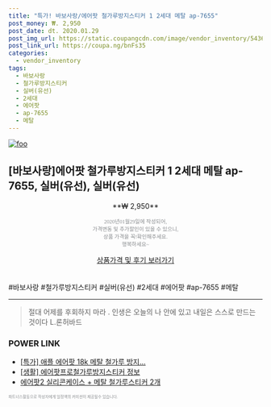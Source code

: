 ```yaml
--- 
title: "특가! 바보사랑/에어팟 철가루방지스티커 1 2세대 메탈 ap-7655" 
post_money: ₩. 2,950 
post_date: dt. 2020.01.29 
post_img_url: https://static.coupangcdn.com/image/vendor_inventory/5436/4700ad7cc8bbe7b4238b71272e11686a93c33ff4c6e28745ce024df6f078.jpg 
post_link_url: https://coupa.ng/bnFs35 
categories: 
  - vendor_inventory 
tags: 
  - 바보사랑 
  - 철가루방지스티커 
  - 실버(유선) 
  - 2세대 
  - 에어팟 
  - ap-7655 
  - 메탈 
--- 
```

[![foo](https://static.coupangcdn.com/image/vendor_inventory/5436/4700ad7cc8bbe7b4238b71272e11686a93c33ff4c6e28745ce024df6f078.jpg)](https://coupa.ng/bnFs35) 

## [바보사랑]에어팟 철가루방지스티커 1 2세대 메탈 ap-7655, 실버(유선), 실버(유선) 
<p style="text-align: center;">**₩ 2,950**</p> 
<p style="text-align: center;"><span style="color: #898c8f; font-family: Georgia,Times,serif; font-size: 0.75em;">2020년01월29일에 작성되어, <br>가격변동 및 추가할인이 있을 수 있으니,<br> 상품 가격을 꼭!확인해주세요.<br>행복하세요~</span> 
</p>	 
<div markdown="0" style="text-align: center;"><a href="https://coupa.ng/bnFs35" class="btn btn--success">상품가격 및 후기 보러가기</a></div> 
<br><br> 
  #바보사랑 #철가루방지스티커 #실버(유선) #2세대 #에어팟 #ap-7655 #메탈 
<hr> 

> 절대 어제를 후회하지 마라 . 인생은 오늘의 나 안에 있고 내일은 스스로 만드는 것이다 L.론허바드 


### POWER LINK

* <a href="https://blog.naver.com/sakai111/221789598844" target="_blank">[특가] 애플 에어팟 18k 메탈 철가루 방지...</a>
* <a href="https://blog.naver.com/sakai111/221764582762" target="_blank"> [생활] 에어팟프로철가루방지스티커 정보 </a>
* <a href="https://blog.naver.com/sakai111/221783400971" target="_blank">에어팟2 실리콘케이스 + 메탈 철가루스티커 2개</a>

<span style="color: #898c8f; font-family: Georgia,Times,serif; font-size: 0.55em;">파트너스활동으로 작성자에게 일정액의 커미션이 제공될수 있습니다.</span> 
